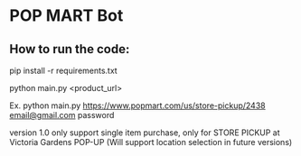 # POP MART Bot

## How to run the code:
pip install -r requirements.txt

python main.py <product_url> <email> <password>

Ex. python main.py https://www.popmart.com/us/store-pickup/2438 email@gmail.com password

version 1.0 only support single item purchase, only for STORE PICKUP at Victoria Gardens POP-UP (Will support location selection in future versions)